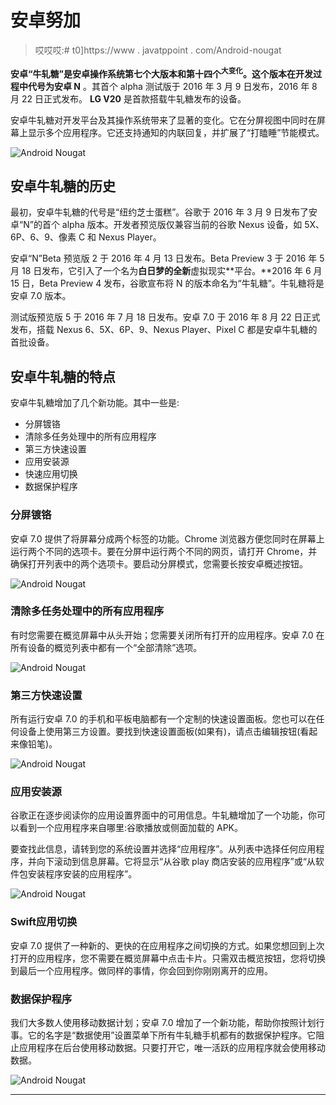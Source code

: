 # 安卓努加

> 哎哎哎:# t0]https://www . javatppoint . com/Android-nougat

**安卓“牛轧糖”**是安卓操作系统第七个大版本和第十四个<sup>大变化</sup>。这个版本在开发过程中代号为**安卓 N** 。其首个 alpha 测试版于 2016 年 3 月 9 日发布，2016 年 8 月 22 日正式发布。 **LG V20** 是首款搭载牛轧糖发布的设备。

安卓牛轧糖对开发平台及其操作系统带来了显著的变化。它在分屏视图中同时在屏幕上显示多个应用程序。它还支持通知的内联回复，并扩展了“打瞌睡”节能模式。

![Android Nougat](img/2e8752bf993c1d9a18b123d564402fa6.png)

## 安卓牛轧糖的历史

最初，安卓牛轧糖的代号是“纽约芝士蛋糕”。谷歌于 2016 年 3 月 9 日发布了安卓“N”的首个 alpha 版本。开发者预览版仅兼容当前的谷歌 Nexus 设备，如 5X、6P、6、9、像素 C 和 Nexus Player。

安卓“N”Beta 预览版 2 于 2016 年 4 月 13 日发布。Beta Preview 3 于 2016 年 5 月 18 日发布，它引入了一个名为**白日梦的全新**虚拟现实**平台。**2016 年 6 月 15 日，Beta Preview 4 发布，谷歌宣布将 N 的版本命名为“牛轧糖”。牛轧糖将是安卓 7.0 版本。

测试版预览版 5 于 2016 年 7 月 18 日发布。安卓 7.0 于 2016 年 8 月 22 日正式发布，搭载 Nexus 6、5X、6P、9、Nexus Player、Pixel C 都是安卓牛轧糖的首批设备。

## 安卓牛轧糖的特点

安卓牛轧糖增加了几个新功能。其中一些是:

*   分屏镀铬
*   清除多任务处理中的所有应用程序
*   第三方快速设置
*   应用安装源
*   快速应用切换
*   数据保护程序

### 分屏镀铬

安卓 7.0 提供了将屏幕分成两个标签的功能。Chrome 浏览器方便您同时在屏幕上运行两个不同的选项卡。要在分屏中运行两个不同的网页，请打开 Chrome，并确保打开列表中的两个选项卡。要启动分屏模式，您需要长按安卓概述按钮。

![Android Nougat](img/0aeac6c7f46c06de01bec7ec55e614e7.png)

### 清除多任务处理中的所有应用程序

有时您需要在概览屏幕中从头开始；您需要关闭所有打开的应用程序。安卓 7.0 在所有设备的概览列表中都有一个“全部清除”选项。

![Android Nougat](img/68bfa6161a4f1aec07f73e031933f68d.png)

### 第三方快速设置

所有运行安卓 7.0 的手机和平板电脑都有一个定制的快速设置面板。您也可以在任何设备上使用第三方设置。要找到快速设置面板(如果有)，请点击编辑按钮(看起来像铅笔)。

![Android Nougat](img/45964d4daa92b6a9d202585c4339a2fe.png)

### 应用安装源

谷歌正在逐步阅读你的应用设置界面中的可用信息。牛轧糖增加了一个功能，你可以看到一个应用程序来自哪里:谷歌播放或侧面加载的 APK。

要查找此信息，请转到您的系统设置并选择“应用程序”。从列表中选择任何应用程序，并向下滚动到信息屏幕。它将显示“从谷歌 play 商店安装的应用程序”或“从软件包安装程序安装的应用程序”。

![Android Nougat](img/31f8f5ae2344fa37b7188722bd9818b2.png)

### Swift应用切换

安卓 7.0 提供了一种新的、更快的在应用程序之间切换的方式。如果您想回到上次打开的应用程序，您不需要在概览屏幕中点击卡片。只需双击概览按钮，您将切换到最后一个应用程序。做同样的事情，你会回到你刚刚离开的应用。

### 数据保护程序

我们大多数人使用移动数据计划；安卓 7.0 增加了一个新功能，帮助你按照计划行事。它的名字是“数据使用”设置菜单下所有牛轧糖手机都有的数据保护程序。它阻止应用程序在后台使用移动数据。只要打开它，唯一活跃的应用程序就会使用移动数据。

![Android Nougat](img/b21310a38349a4d07c61a6a311574fe7.png)

* * *